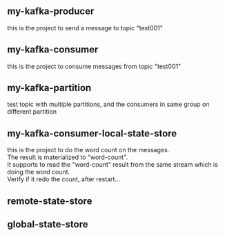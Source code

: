 
## my-kafka-producer
this is the project to send a message to topic "test001"

## my-kafka-consumer
this is the project to consume messages from topic "test001"

## my-kafka-partition
test topic with multiple partitions, and the consumers in same group on different partition

## my-kafka-consumer-local-state-store
this is the project to do the word count on the messages.  
The result is materialized to "word-count".  
It supports to read the "word-count" result from the same stream which is doing the word count.  
Verify if it redo the count, after restart...

## remote-state-store

## global-state-store